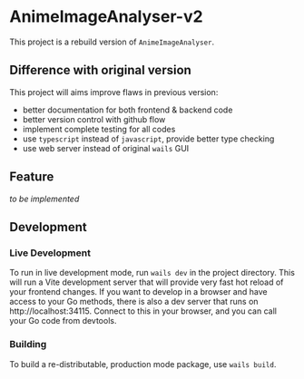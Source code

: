 # AnimeImageAnalyser-v2

This project is a rebuild version of `AnimeImageAnalyser`.

## Difference with original version

This project will aims improve flaws in previous version:

-   better documentation for both frontend & backend code
-   better version control with github flow
-   implement complete testing for all codes
-   use `typescript` instead of `javascript`, provide better type checking
-   use web server instead of original `wails` GUI

## Feature

_to be implemented_

## Development

### Live Development

To run in live development mode, run `wails dev` in the project directory. This will run a Vite development
server that will provide very fast hot reload of your frontend changes. If you want to develop in a browser
and have access to your Go methods, there is also a dev server that runs on http://localhost:34115. Connect
to this in your browser, and you can call your Go code from devtools.

### Building

To build a re-distributable, production mode package, use `wails build`.
